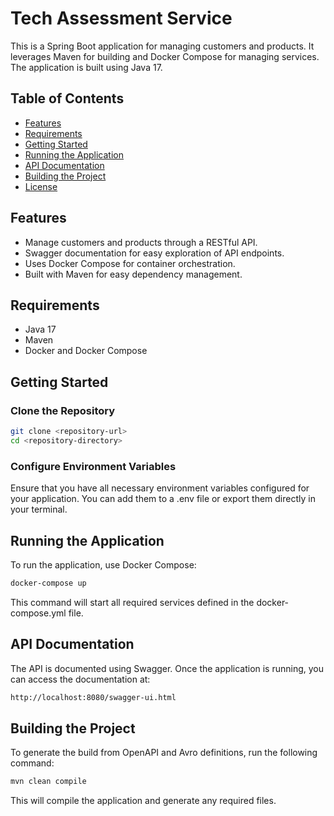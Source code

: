 # Tech Assessment Service

This is a Spring Boot application for managing customers and products. It leverages Maven for building and Docker Compose for managing services. The application is built using Java 17.

## Table of Contents

- [Features](#features)
- [Requirements](#requirements)
- [Getting Started](#getting-started)
- [Running the Application](#running-the-application)
- [API Documentation](#api-documentation)
- [Building the Project](#building-the-project)
- [License](#license)

## Features

- Manage customers and products through a RESTful API.
- Swagger documentation for easy exploration of API endpoints.
- Uses Docker Compose for container orchestration.
- Built with Maven for easy dependency management.

## Requirements

- Java 17
- Maven
- Docker and Docker Compose

## Getting Started

### Clone the Repository

```bash
git clone <repository-url>
cd <repository-directory>
````

### Configure Environment Variables
Ensure that you have all necessary environment variables configured for your application. You can add them to a .env file or export them directly in your terminal.

## Running the Application
To run the application, use Docker Compose:

```bash
docker-compose up
```
This command will start all required services defined in the docker-compose.yml file.

## API Documentation
The API is documented using Swagger. Once the application is running, you can access the documentation at:

```bash
http://localhost:8080/swagger-ui.html
```

## Building the Project
To generate the build from OpenAPI and Avro definitions, run the following command:

```bash
mvn clean compile
```
This will compile the application and generate any required files.